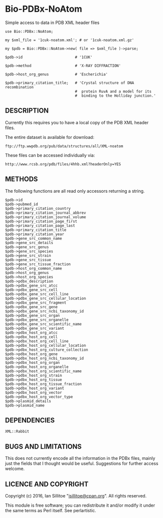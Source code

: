 # Bio-PDBx-NoAtom

Simple access to data in PDB XML header files

```
use Bio::PDBx::NoAtom;

my $xml_file = '1cuk-noatom.xml'; # or '1cuk-noatom.xml.gz'

my $pdb = Bio::PDBx::NoAtom->new( file => $xml_file )->parse;

$pdb->id                        # '1CUK'

$pdb->method                    # 'X-RAY DIFFRACTION'

$pdb->host_org_genus            # 'Escherichia'

$pdb->primary_citation_title;   # 'Crystal structure of DNA recombination
                                #  protein RuvA and a model for its
                                #  binding to the Holliday junction.'
```

## DESCRIPTION

Currently this requires you to have a local copy of the PDB XML header
files.

The entire dataset is available for download:

    ftp://ftp.wwpdb.org/pub/data/structures/all/XML-noatom

These files can be accessed individually via:

    http://www.rcsb.org/pdb/files/4hhb.xml?headerOnly=YES

## METHODS

The following functions are all read only accessors returning a string.

```
$pdb->id
$pdb->pubmed_id
$pdb->primary_citation_country
$pdb->primary_citation_journal_abbrev
$pdb->primary_citation_journal_volume
$pdb->primary_citation_page_first
$pdb->primary_citation_page_last
$pdb->primary_citation_title
$pdb->primary_citation_year
$pdb->gene_src_common_name
$pdb->gene_src_details
$pdb->gene_src_genus
$pdb->gene_src_species
$pdb->gene_src_strain
$pdb->gene_src_tissue
$pdb->gene_src_tissue_fraction
$pdb->host_org_common_name
$pdb->host_org_genus
$pdb->host_org_species
$pdb->pdbx_description
$pdb->pdbx_gene_src_atcc
$pdb->pdbx_gene_src_cell
$pdb->pdbx_gene_src_cell_line
$pdb->pdbx_gene_src_cellular_location
$pdb->pdbx_gene_src_fragment
$pdb->pdbx_gene_src_gene
$pdb->pdbx_gene_src_ncbi_taxonomy_id
$pdb->pdbx_gene_src_organ
$pdb->pdbx_gene_src_organelle
$pdb->pdbx_gene_src_scientific_name
$pdb->pdbx_gene_src_variant
$pdb->pdbx_host_org_atcc
$pdb->pdbx_host_org_cell
$pdb->pdbx_host_org_cell_line
$pdb->pdbx_host_org_cellular_location
$pdb->pdbx_host_org_culture_collection
$pdb->pdbx_host_org_gene
$pdb->pdbx_host_org_ncbi_taxonomy_id
$pdb->pdbx_host_org_organ
$pdb->pdbx_host_org_organelle
$pdb->pdbx_host_org_scientific_name
$pdb->pdbx_host_org_strain
$pdb->pdbx_host_org_tissue
$pdb->pdbx_host_org_tissue_fraction
$pdb->pdbx_host_org_variant
$pdb->pdbx_host_org_vector
$pdb->pdbx_host_org_vector_type
$pdb->plasmid_details
$pdb->plasmid_name
```

## DEPENDENCIES

```
XML::Rabbit
```

## BUGS AND LIMITATIONS

This does not currently encode all the information in the PDBx files,
mainly just the fields that I thought would be useful. Suggestions for
further access welcome.

## LICENCE AND COPYRIGHT

Copyright (c) 2016, Ian Sillitoe "<isillitoe@cpan.org>". All rights
reserved.

This module is free software; you can redistribute it and/or modify it
under the same terms as Perl itself. See perlartistic.
